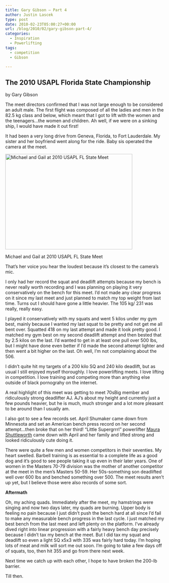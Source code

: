 ```yaml
---
title: Gary Gibson – Part 4
author: Justin Lascek
type: post
date: 2010-02-23T05:00:27+00:00
url: /blog/2010/02/gary-gibson-part-4/
categories:
  - Inspiration
  - Powerlifting
tags:
  - competition
  - Gibson

---
```

## The 2010 USAPL Florida State Championship
  
by Gary Gibson

The meet directors confirmed that I was not large enough to be considered an adult male. The first flight was composed of all the ladies and men in the 82.5 kg class and below, which meant that I got to lift with the women and the teenagers&#8230;the women and children. Ah well, if we were on a sinking ship, I would have made it out first!
  

  
It had been a very long drive from Geneva, Florida, to Fort Lauderdale. My sister and her boyfriend went along for the ride. Baby sis operated the camera at the meet.

<div id="attachment_1293" style="width: 410px" class="wp-caption aligncenter">
  <img aria-describedby="caption-attachment-1293" data-attachment-id="1293" data-permalink="/blog/2010/02/gary-gibson-part-4/michael-and-gail-at-2010-usapl-fl-states/" data-orig-file="/2010/02/Michael-and-Gail-at-2010-USAPL-FL-States.jpg" data-orig-size="922,692" data-comments-opened="1" data-image-meta="{&quot;aperture&quot;:&quot;0&quot;,&quot;credit&quot;:&quot;&quot;,&quot;camera&quot;:&quot;&quot;,&quot;caption&quot;:&quot;&quot;,&quot;created_timestamp&quot;:&quot;0&quot;,&quot;copyright&quot;:&quot;&quot;,&quot;focal_length&quot;:&quot;0&quot;,&quot;iso&quot;:&quot;0&quot;,&quot;shutter_speed&quot;:&quot;0&quot;,&quot;title&quot;:&quot;&quot;}" data-image-title="Michael and Gail at 2010 USAPL FL States" data-image-description="" data-medium-file="/2010/02/Michael-and-Gail-at-2010-USAPL-FL-States-400x300.jpg" data-large-file="/2010/02/Michael-and-Gail-at-2010-USAPL-FL-States.jpg" src="/2010/02/Michael-and-Gail-at-2010-USAPL-FL-States-400x300.jpg" alt="Michael and Gail at 2010 USAPL FL State Meet" width="400" height="300" class="size-medium wp-image-1293" srcset="/2010/02/Michael-and-Gail-at-2010-USAPL-FL-States-400x300.jpg 400w, /2010/02/Michael-and-Gail-at-2010-USAPL-FL-States.jpg 922w" sizes="(max-width: 400px) 100vw, 400px" />
  
  <p id="caption-attachment-1293" class="wp-caption-text">
    Michael and Gail at 2010 USAPL FL State Meet
  </p>
</div>

That&rsquo;s her voice you hear the loudest because it&rsquo;s closest to the camera&rsquo;s mic.
  

  
I only had her record the squat and deadlift attempts because my bench is never really worth recording and I was planning on playing it very conservatively on the bench for this meet. I&rsquo;d not made any clear progress on it since my last meet and just planned to match my top weight from last time. Turns out I should have gone a little heavier. The 105 kg/ 231 was really, really easy.
  

  
I played it conservatively with my squats and went 5 kilos under my gym best, mainly because I wanted my last squat to be pretty and not get me all bent over. Squatted 418 on my last attempt and made it look pretty good. I matched my gym best on my second deadlift attempt and then bested that by 2.5 kilos on the last. I&rsquo;d wanted to get in at least one pull over 500 lbs, but I might have done even better if I&rsquo;d made the second attempt lighter and then went a bit higher on the last. Oh well, I&rsquo;m not complaining about the 506.

I didn&rsquo;t quite hit my targets of a 200 kilo SQ and 240 kilo deadlift, but as usual I still enjoyed myself thoroughly. I love powerlifting meets. I love lifting in competition. I love training and competing more than anything else outside of black pornograhy on the internet.
  

  
A real highlight of this meet was getting to meet 70sBig member and ridiculously strong deadlifter AJ. AJ&rsquo;s about my height and currently just a few pounds heavier, but he is much, much stronger and a lot more pleasant to be around than I usually am.
  

  
I also got to see a few records set. April Shumaker came down from Minnesota and set an American bench press record on her second attempt&#8230;then broke that on her third! &#8220;Little Supergrrrl&#8221; powerlifter [Maura Shuttleworth][1] came down with April and her family and lifted strong and looked ridiculously cute doing it.
  

  
There were quite a few men and women competitors in their seventies. My heart swelled. Barbell training is as essential to a complete life as a good dog and it&rsquo;s good to see people taking it up even in their later years. One of women in the Masters 70-79 division was the mother of another competitor at the meet in the men&rsquo;s Masters 50-59. Her 50s-something son deadlifted well over 600 lbs and benched something over 500. The meet results aren&rsquo;t up yet, but I believe those were also records of some sort.
  

  
**Aftermath**
  
Oh, my aching quads. Immediately after the meet, my hamstrings were singing and now two days later, my quads are burning. Upper body is feeling no pain because I just didn&rsquo;t push the bench hard at all since I&rsquo;d fail to make any measurable bench progress in the last cycle. I just matched my best bench from the last meet and left plenty on the platform. I&rsquo;ve already dived right into linear progression with a fairly heavy bench day precisely because I didn&rsquo;t tax my bench at the meet. But I did tax my squat and deadlift so even a light SQ x5x3 with 335 was fairly hard today. I&rsquo;m hoping lots of meat and milk will sort me out soon. I&rsquo;m going to take a few days off of squats, too, then hit 355 and go from there next week.
  

  
Next time we catch up with each other, I hope to have broken the 200-lb barrier.
  

  
Till then.

 [1]: http://maurashuttleworth.blogspot.com/
